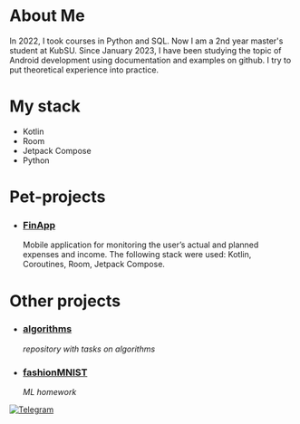# About Me
In 2022, I took courses in Python and SQL. Now I am a 2nd year master's student at KubSU. Since January 2023, I have been studying the topic of Android development using documentation and examples on github. I try to put theoretical experience into practice.

# My stack
- Kotlin
- Room
- Jetpack Compose
- Python


# Pet-projects
- ### [FinApp](https://github.com/mk1MoreBugs/finApp)
   Mobile application for monitoring the user’s actual and planned expenses and income. The following stack were used: Kotlin, Coroutines, Room, Jetpack Compose.


# Other projects
- ### [algorithms](https://github.com/mk1MoreBugs/algorithms)
  _repository with  tasks on algorithms_

- ### [fashionMNIST](https://github.com/mk1MoreBugs/fashionMNIST)
  _ML homework_





[![Telegram](https://img.shields.io/badge/Telegram-2CA5E0?style=for-the-badge&logo=telegram&logoColor=white)](https://t.me/mk1MoreBugs)



<!--
**mk1MoreBugs/mk1MoreBugs** is a ✨ _special_ ✨ repository because its `README.md` (this file) appears on your GitHub profile.

Here are some ideas to get you started:

- 🔭 I’m currently working on ...
- 🌱 I’m currently learning ...
- 👯 I’m looking to collaborate on ...
- 🤔 I’m looking for help with ...
- 💬 Ask me about ...
- 📫 How to reach me: ...
- 😄 Pronouns: ...
- ⚡ Fun fact: ...
-->
